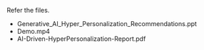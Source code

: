 Refer the files. 
- Generative_AI_Hyper_Personalization_Recommendations.ppt
- Demo.mp4
- AI-Driven-HyperPersonalization-Report.pdf